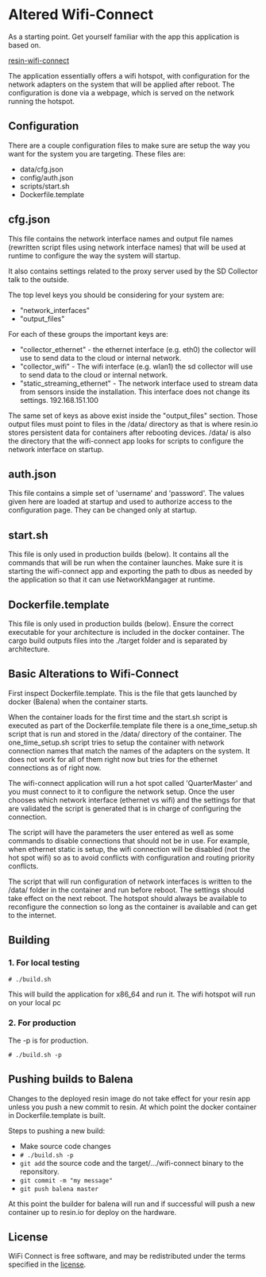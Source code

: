 Altered Wifi-Connect
============

As a starting point.  Get yourself familiar with the app this application is based on.  

[resin-wifi-connect](https://github.com/resin-io/resin-wifi-connect)

The application essentially offers a wifi hotspot, with configuration for the network adapters on the system that will be applied after reboot.  The configuration is done via a webpage, which is served on the network running the hotspot.

Configuration
-------------
There are a couple configuration files to make sure are setup the way you want for the system you are targeting.  These files are:

* data/cfg.json
* config/auth.json
* scripts/start.sh
* Dockerfile.template

cfg.json
--------
This file contains the network interface names and output file names (rewritten script files using network interface names) that will be used at runtime to configure the way the system will startup.

It also contains settings related to the proxy server used by the SD Collector talk to the outside.

The top level keys you should be considering for your system are:

* "network_interfaces"
* "output_files"

For each of these groups the important keys are:

* "collector\_ethernet" - the ethernet interface (e.g. eth0) the collector will use to send data to the cloud or internal network.
* "collector\_wifi" - The wifi interface (e.g. wlan1) the sd collector will use to send data to the cloud or internal network.
* "static\_streaming\_ethernet" - The network interface used to stream data from sensors inside the installation.  This interface does not change its settings.  192.168.151.100

The same set of keys as above exist inside the "output_files" section.  Those output files must point to files in the /data/ directory as that is where resin.io stores persistent data for containers after rebooting devices.  /data/ is also the directory that the wifi-connect app looks for scripts to configure the network interface on startup.

auth.json
----------
This file contains a simple set of 'username' and 'password'.  The values given here are loaded at startup and used to authorize access to the configuration page.  They can be changed only at startup. 

start.sh
---------
This file is only used in production builds (below).  It contains all the commands that will be run when the container launches.  Make sure it is starting the wifi-connect app and exporting the path to dbus as needed by the application so that it can use NetworkMangager at runtime.

Dockerfile.template
-------------------
This file is only used in production builds (below).
Ensure the correct executable for your architecture is included in the docker container.  The cargo build outputs files into the ./target folder and is separated by architecture.

Basic Alterations to Wifi-Connect
---------------------------------
First inspect Dockerfile.template.  This is the file that gets launched by docker (Balena) when the container starts.

When the container loads for the first time and the start.sh script is executed as part of the Dockerfile.template file there is a one\_time\_setup.sh script that is run and stored in the /data/ directory of the container.  The one\_time\_setup.sh script tries to setup the container with network connection names that match the names of the adapters on the system.   It does not work for all of them right now but tries for the ethernet connections as of right now.

The wifi-connect application will run a hot spot called 'QuarterMaster' and you must connect to it to configure the network setup.  Once the user chooses which network interface (ethernet vs wifi) and the settings for that are validated the script is generated that is in charge of configuring the connection.

The script will have the parameters the user entered as well as some commands to disable connections that should not be in use.  For example, when ethernet static is setup, the wifi connection will be disabled (not the hot spot wifi) so as to avoid conflicts with configuration and routing priority conflicts.  

The script that will run configuration of network interfaces is written to the /data/ folder in the container and run before reboot.  The settings should take effect on the next reboot.  The hotspot should always be available to reconfigure the connection so long as the container is available and can get to the internet.


Building
------------

### 1. For local testing

```
# ./build.sh
```

This will build the application for x86_64 and run it.  The wifi hotspot will run on your local pc

### 2. For production

The -p is for production.

```
# ./build.sh -p 
```

Pushing builds to Balena
------------------------
Changes to the deployed resin image do not take effect for your resin app unless you push a new commit to resin.  At which point the docker container in Dockerfile.template is built.

Steps to pushing a new build:

* Make source code changes
* ```# ./build.sh -p```
* ```git add``` the source code and the target/.../wifi-connect binary to the reponsitory.
* ```git commit -m "my message"```
* ```git push balena master```

At this point the builder for balena will run and if successful will push a new container up to resin.io for deploy on the hardware.

License
-------

WiFi Connect is free software, and may be redistributed under the terms specified in
the [license](https://github.com/resin-io/resin-wifi-connect/blob/master/LICENSE).
